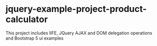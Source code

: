 # jquery-example-project-product-calculator
This project includes IIFE, JQuery AJAX and DOM delegation operations and Bootstrap 5 ui examples
